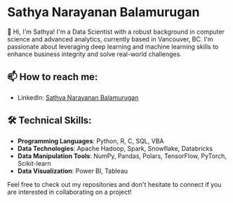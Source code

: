 # Sathya Narayanan Balamurugan

👋 Hi, I'm Sathya! I'm a Data Scientist with a robust background in computer science and advanced analytics, currently based in Vancouver, BC. I'm passionate about leveraging deep learning and machine learning skills to enhance business integrity and solve real-world challenges.


## 📫 How to reach me:
- LinkedIn: [Sathya Narayanan Balamurugan](https://www.linkedin.com/in/sathya-narayanan-balamurugan/)

## 🛠️ Technical Skills:
- **Programming Languages**: Python, R, C, SQL, VBA
- **Data Technologies**: Apache Hadoop, Spark, Snowflake, Databricks
- **Data Manipulation Tools**: NumPy, Pandas, Polars, TensorFlow, PyTorch, Scikit-learn
- **Data Visualization**: Power BI, Tableau

Feel free to check out my repositories and don't hesitate to connect if you are interested in collaborating on a project!


